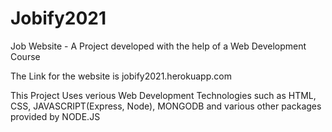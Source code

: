 # Jobify2021
Job Website - A Project developed with the help of a Web Development Course

The Link for the website is
jobify2021.herokuapp.com

This Project Uses verious Web Development Technologies such as HTML, CSS, JAVASCRIPT(Express, Node), MONGODB and various other packages provided
by NODE.JS
